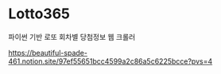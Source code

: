 # Lotto365
파이썬 기반 로또 회차별 당첨정보 웹 크롤러

https://beautiful-spade-461.notion.site/97ef55651bcc4599a2c86a5c6225bcce?pvs=4

